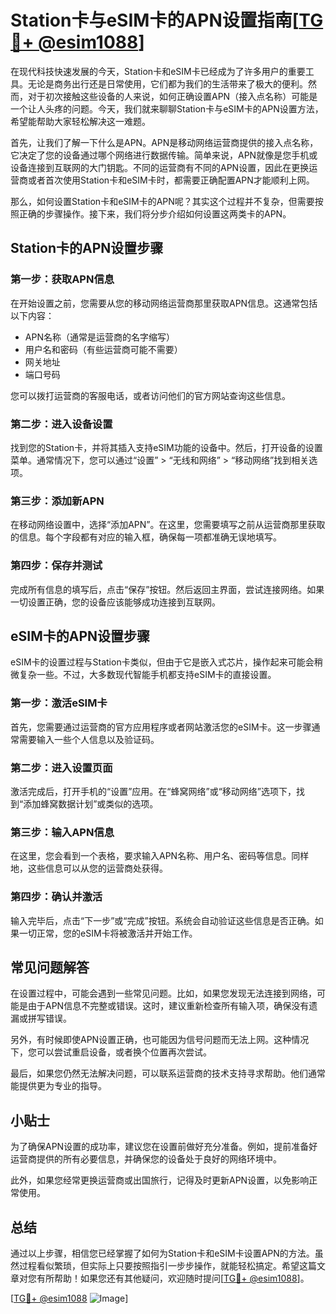 # Station卡与eSIM卡的APN设置指南[[TG💪+ @esim1088](https://t.me/s/esim1088)]

在现代科技快速发展的今天，Station卡和eSIM卡已经成为了许多用户的重要工具。无论是商务出行还是日常使用，它们都为我们的生活带来了极大的便利。然而，对于初次接触这些设备的人来说，如何正确设置APN（接入点名称）可能是一个让人头疼的问题。今天，我们就来聊聊Station卡与eSIM卡的APN设置方法，希望能帮助大家轻松解决这一难题。

首先，让我们了解一下什么是APN。APN是移动网络运营商提供的接入点名称，它决定了您的设备通过哪个网络进行数据传输。简单来说，APN就像是您手机或设备连接到互联网的大门钥匙。不同的运营商有不同的APN设置，因此在更换运营商或者首次使用Station卡和eSIM卡时，都需要正确配置APN才能顺利上网。

那么，如何设置Station卡和eSIM卡的APN呢？其实这个过程并不复杂，但需要按照正确的步骤操作。接下来，我们将分步介绍如何设置这两类卡的APN。

## Station卡的APN设置步骤

### 第一步：获取APN信息
在开始设置之前，您需要从您的移动网络运营商那里获取APN信息。这通常包括以下内容：
- APN名称（通常是运营商的名字缩写）
- 用户名和密码（有些运营商可能不需要）
- 网关地址
- 端口号码

您可以拨打运营商的客服电话，或者访问他们的官方网站查询这些信息。

### 第二步：进入设备设置
找到您的Station卡，并将其插入支持eSIM功能的设备中。然后，打开设备的设置菜单。通常情况下，您可以通过“设置” > “无线和网络” > “移动网络”找到相关选项。

### 第三步：添加新APN
在移动网络设置中，选择“添加APN”。在这里，您需要填写之前从运营商那里获取的信息。每个字段都有对应的输入框，确保每一项都准确无误地填写。

### 第四步：保存并测试
完成所有信息的填写后，点击“保存”按钮。然后返回主界面，尝试连接网络。如果一切设置正确，您的设备应该能够成功连接到互联网。

## eSIM卡的APN设置步骤

eSIM卡的设置过程与Station卡类似，但由于它是嵌入式芯片，操作起来可能会稍微复杂一些。不过，大多数现代智能手机都支持eSIM卡的直接设置。

### 第一步：激活eSIM卡
首先，您需要通过运营商的官方应用程序或者网站激活您的eSIM卡。这一步骤通常需要输入一些个人信息以及验证码。

### 第二步：进入设置页面
激活完成后，打开手机的“设置”应用。在“蜂窝网络”或“移动网络”选项下，找到“添加蜂窝数据计划”或类似的选项。

### 第三步：输入APN信息
在这里，您会看到一个表格，要求输入APN名称、用户名、密码等信息。同样地，这些信息可以从您的运营商处获得。

### 第四步：确认并激活
输入完毕后，点击“下一步”或“完成”按钮。系统会自动验证这些信息是否正确。如果一切正常，您的eSIM卡将被激活并开始工作。

## 常见问题解答

在设置过程中，可能会遇到一些常见问题。比如，如果您发现无法连接到网络，可能是由于APN信息不完整或错误。这时，建议重新检查所有输入项，确保没有遗漏或拼写错误。

另外，有时候即使APN设置正确，也可能因为信号问题而无法上网。这种情况下，您可以尝试重启设备，或者换个位置再次尝试。

最后，如果您仍然无法解决问题，可以联系运营商的技术支持寻求帮助。他们通常能提供更为专业的指导。

## 小贴士

为了确保APN设置的成功率，建议您在设置前做好充分准备。例如，提前准备好运营商提供的所有必要信息，并确保您的设备处于良好的网络环境中。

此外，如果您经常更换运营商或出国旅行，记得及时更新APN设置，以免影响正常使用。

## 总结

通过以上步骤，相信您已经掌握了如何为Station卡和eSIM卡设置APN的方法。虽然过程看似繁琐，但实际上只要按照指引一步步操作，就能轻松搞定。希望这篇文章对您有所帮助！如果您还有其他疑问，欢迎随时提问[[TG💪+ @esim1088](https://t.me/s/esim1088)]。

[[TG💪+ @esim1088](https://t.me/s/esim1088) ![Image](https://i.postimg.cc/4NQfJmqS/Snipaste-2025-05-13-00-14-12.png)]